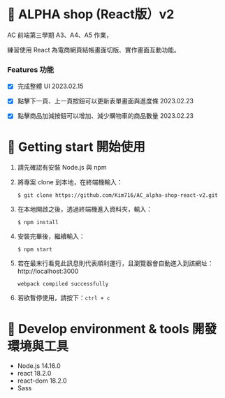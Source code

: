 # 👖 ALPHA shop (React版）v2

AC 前端第三學期 A3、A4、A5 作業，

練習使用 React 為電商網頁結帳畫面切版、實作畫面互動功能。

### Features 功能

- [x] 完成整體 UI 2023.02.15
- [x] 點擊下一頁、上一頁按鈕可以更新表單畫面與進度條 2023.02.23
- [x] 點擊商品加減按鈕可以增加、減少購物車的商品數量 2023.02.23


# 🚀 Getting start 開始使用

1. 請先確認有安裝 Node.js 與 npm

2. 將專案 clone 到本地，在終端機輸入：

   ```
   $ git clone https://github.com/Kim716/AC_alpha-shop-react-v2.git
   ```

3. 在本地開啟之後，透過終端機進入資料夾，輸入：

   ```
   $ npm install
   ```

4. 安裝完畢後，繼續輸入：

   ```
   $ npm start
   ```

5. 若在最末行看見此訊息則代表順利運行，且瀏覽器會自動進入到該網址：http://localhost:3000

   ```
   webpack compiled successfully
   ```

6. 若欲暫停使用，請按下：`ctrl + c`

# 🔧 Develop environment & tools 開發環境與工具

- Node.js 14.16.0
- react 18.2.0
- react-dom 18.2.0
- Sass

